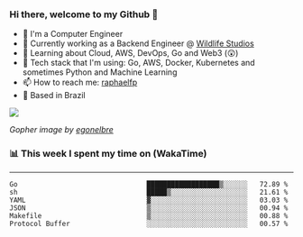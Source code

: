 ### Hi there, welcome to my Github 👋

- 📖 I'm a Computer Engineer
- 🔭 Currently working as a Backend Engineer @ [Wildlife Studios](https://wildlifestudios.com/)
- 🌱 Learning about Cloud, AWS, DevOps, Go and Web3 (😲)
- 🚀 Tech stack that I'm using: Go, AWS, Docker, Kubernetes and sometimes Python and Machine Learning
- 📫 How to reach me: [raphaelfp](https://linkedin.com/in/raphaelfp)
- 🏡 Based in Brazil

![](https://github.com/raphaelfp/gophers/blob/master/.thumb/animation/morning-coffee-3x.gif)

*Gopher image by [egonelbre](https://github.com/egonelbre/)*

### 📊 This week I spent my time on (WakaTime)

---

<!--START_SECTION:waka-->

```text
Go                                ██████████████████▒░░░░░░   72.89 %
sh                                █████▒░░░░░░░░░░░░░░░░░░░   21.61 %
YAML                              ▓░░░░░░░░░░░░░░░░░░░░░░░░   03.03 %
JSON                              ▒░░░░░░░░░░░░░░░░░░░░░░░░   00.94 %
Makefile                          ▒░░░░░░░░░░░░░░░░░░░░░░░░   00.88 %
Protocol Buffer                   ░░░░░░░░░░░░░░░░░░░░░░░░░   00.57 %
```

<!--END_SECTION:waka-->
